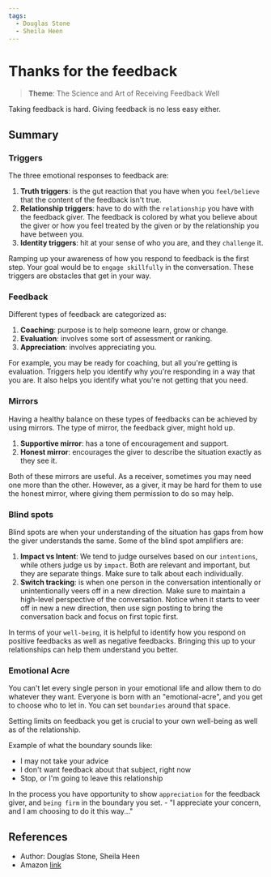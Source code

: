 ```yaml
---
tags:
  - Douglas Stone
  - Sheila Heen
---
```


# Thanks for the feedback

> **Theme**: The Science and Art of Receiving Feedback Well

Taking feedback is hard. Giving feedback is no less easy either.

## Summary

### Triggers

The three emotional responses to feedback are:

1. **Truth triggers**: is the gut reaction that you have when you `feel/believe` that the content of the feedback isn't true.
2. **Relationship triggers**: have to do with the `relationship` you have with the feedback giver. The feedback is colored by what you believe about the giver or how you feel treated by the given or by the relationship you have between you.
3. **Identity triggers**: hit at your sense of who you are, and they `challenge` it.

Ramping up your awareness of how you respond to feedback is the first step. Your goal would be to `engage skillfully` in the conversation. These triggers are obstacles that get in your way.

### Feedback

Different types of feedback are categorized as:

1. **Coaching**: purpose is to help someone learn, grow or change.
2. **Evaluation**: involves some sort of assessment or ranking.
3. **Appreciation**: involves appreciating you.

For example, you may be ready for coaching, but all you're getting is evaluation. Triggers help you identify why you're responding in a way that you are. It also helps you identify what you're not getting that you need.

### Mirrors

Having a healthy balance on these types of feedbacks can be achieved by using mirrors. The type of mirror, the feedback giver, might hold up.

1. **Supportive mirror**: has a tone of encouragement and support.
2. **Honest mirror**: encourages the giver to describe the situation exactly as they see it.

Both of these mirrors are useful. As a receiver, sometimes you may need one more than the other. However, as a giver, it may be hard for them to use the honest mirror, where giving them permission to do so may help.

### Blind spots

Blind spots are when your understanding of the situation has gaps from how the giver understands the same. Some of the blind spot amplifiers are:

1. **Impact vs Intent**: We tend to judge ourselves based on our `intentions`, while others judge us by `impact`. Both are relevant and important, but they are separate things. Make sure to talk about each individually.
2. **Switch tracking**: is when one person in the conversation intentionally or unintentionally veers off in a new direction. Make sure to maintain a high-level perspective of the conversation. Notice when it starts to veer off in new a new direction, then use sign posting to bring the conversation back and focus on first topic first.

In terms of your `well-being`, it is helpful to identify how you respond on positive feedbacks as well as negative feedbacks. Bringing this up to your relationships can help them understand you better.

### Emotional Acre

You can't let every single person in your emotional life and allow them to do whatever they want. Everyone is born with an "emotional-acre", and you get to choose who to let in. You can set `boundaries` around that space.

Setting limits on feedback you get is crucial to your own well-being as well as of the relationship.

Example of what the boundary sounds like:

* I may not take your advice
* I don't want feedback about that subject, right now
* Stop, or I'm going to leave this relationship

In the process you have opportunity to show `appreciation` for the feedback giver, and `being firm` in the boundary you set. - "I appreciate your concern, and I am choosing to do it this way..."

## References

- Author: Douglas Stone, Sheila Heen
- Amazon [link](https://a.co/d/07mZfTbs)
